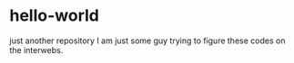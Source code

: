 # hello-world
just another repository
I am just some guy trying to figure these codes on the interwebs.
